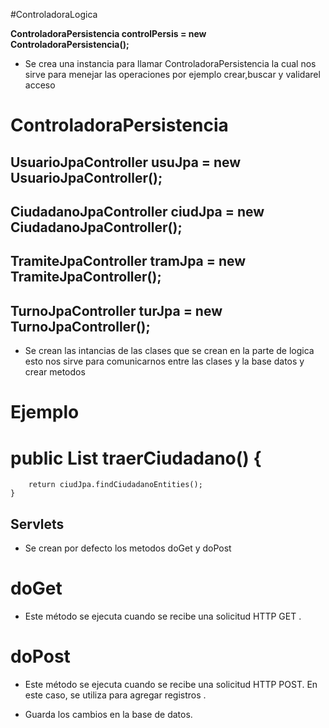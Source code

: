 #ControladoraLogica

**ControladoraPersistencia controlPersis = new ControladoraPersistencia();**
 
- Se crea una instancia para llamar ControladoraPersistencia la cual nos sirve para menejar las operaciones por ejemplo crear,buscar y validarel acceso



# ControladoraPersistencia

##  UsuarioJpaController usuJpa = new UsuarioJpaController();
##  CiudadanoJpaController ciudJpa = new CiudadanoJpaController();
##  TramiteJpaController tramJpa = new TramiteJpaController();
##  TurnoJpaController turJpa = new TurnoJpaController();

- Se crean las intancias de las clases que se crean en la parte de logica esto nos sirve para comunicarnos entre las clases y la base datos y crear metodos 
# Ejemplo

#    public List<Ciudadano> traerCiudadano() { 
        return ciudJpa.findCiudadanoEntities();
    }


## Servlets

- Se crean por defecto los metodos doGet y doPost

# doGet

- Este método se ejecuta cuando se recibe una solicitud HTTP GET .

# doPost 

-  Este método se ejecuta cuando se recibe una solicitud HTTP POST. En este caso, se utiliza para agregar registros .

- Guarda los cambios en la base de datos.


